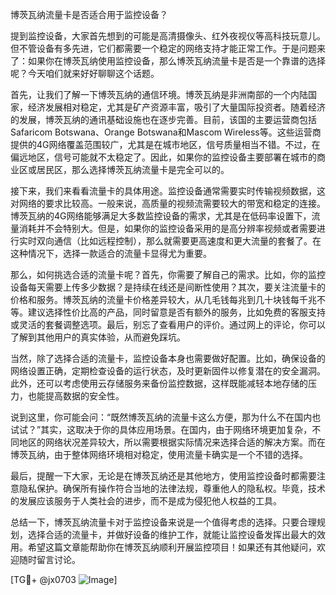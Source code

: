 博茨瓦纳流量卡是否适合用于监控设备？

提到监控设备，大家首先想到的可能是高清摄像头、红外夜视仪等高科技玩意儿。但不管设备有多先进，它们都需要一个稳定的网络支持才能正常工作。于是问题来了：如果你在博茨瓦纳使用监控设备，那么博茨瓦纳流量卡是否是一个靠谱的选择呢？今天咱们就来好好聊聊这个话题。

首先，让我们了解一下博茨瓦纳的通信环境。博茨瓦纳是非洲南部的一个内陆国家，经济发展相对稳定，尤其是矿产资源丰富，吸引了大量国际投资者。随着经济的发展，博茨瓦纳的通讯基础设施也在逐步完善。目前，该国的主要运营商包括Safaricom Botswana、Orange Botswana和Mascom Wireless等。这些运营商提供的4G网络覆盖范围较广，尤其是在城市地区，信号质量相当不错。不过，在偏远地区，信号可能就不太稳定了。因此，如果你的监控设备主要部署在城市的商业区或居民区，那么选择博茨瓦纳流量卡是完全可以的。

接下来，我们来看看流量卡的具体用途。监控设备通常需要实时传输视频数据，这对网络的要求比较高。一般来说，高质量的视频流需要较大的带宽和稳定的连接。博茨瓦纳的4G网络能够满足大多数监控设备的需求，尤其是在低码率设置下，流量消耗并不会特别大。但是，如果你的监控设备采用的是高分辨率视频或者需要进行实时双向通信（比如远程控制），那么就需要更高速度和更大流量的套餐了。在这种情况下，选择一款适合的流量卡显得尤为重要。

那么，如何挑选合适的流量卡呢？首先，你需要了解自己的需求。比如，你的监控设备每天需要上传多少数据？是持续在线还是间断性使用？其次，要关注流量卡的价格和服务。博茨瓦纳的流量卡价格差异较大，从几毛钱每兆到几十块钱每千兆不等。建议选择性价比高的产品，同时留意是否有额外的服务，比如免费的客服支持或灵活的套餐调整选项。最后，别忘了查看用户的评价。通过网上的评论，你可以了解到其他用户的真实体验，从而避免踩坑。

当然，除了选择合适的流量卡，监控设备本身也需要做好配置。比如，确保设备的网络设置正确，定期检查设备的运行状态，及时更新固件以修复潜在的安全漏洞。此外，还可以考虑使用云存储服务来备份监控数据，这样既能减轻本地存储的压力，也能提高数据的安全性。

说到这里，你可能会问：“既然博茨瓦纳的流量卡这么方便，那为什么不在国内也试试？”其实，这取决于你的具体应用场景。在国内，由于网络环境更加复杂，不同地区的网络状况差异较大，所以需要根据实际情况来选择合适的解决方案。而在博茨瓦纳，由于整体网络环境相对稳定，使用流量卡确实是一个不错的选择。

最后，提醒一下大家，无论是在博茨瓦纳还是其他地方，使用监控设备时都需要注意隐私保护。确保所有操作符合当地的法律法规，尊重他人的隐私权。毕竟，技术的发展应该服务于人类社会的进步，而不是成为侵犯他人权益的工具。

总结一下，博茨瓦纳流量卡对于监控设备来说是一个值得考虑的选择。只要合理规划，选择合适的流量卡，并做好设备的维护工作，就能让监控设备发挥出最大的效用。希望这篇文章能帮助你在博茨瓦纳顺利开展监控项目！如果还有其他疑问，欢迎随时留言讨论。

[TG💪+ @jx0703 ![Image](https://github.com/user-attachments/assets/dbca1d08-cadb-493c-b0ec-ad6f7a83f270)]